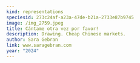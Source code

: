 ```yaml
---
kind: representations
speciesid: 273c24af-a23a-47de-b21a-2733e87b9745
image: /img_2759.jpeg
title: Cántame otra vez por favor!
description: Drawing. Cheap Chinese markets.
author: Sara Gebran
link: www.saragebran.com
year: "2024"
---
```

